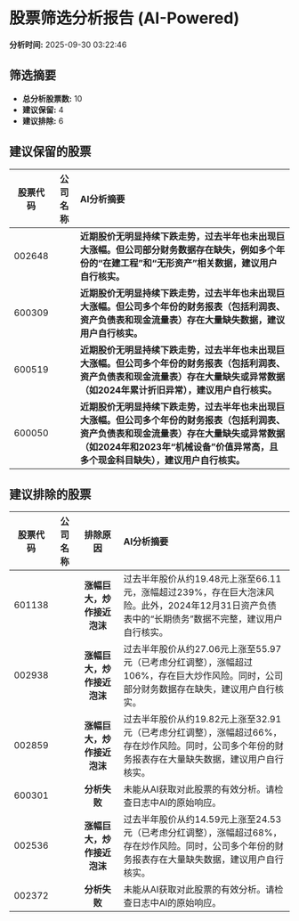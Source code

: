 # 股票筛选分析报告 (AI-Powered)

**分析时间:** 2025-09-30 03:22:46

## 筛选摘要

- **总分析股票数:** 10
- **建议保留:** 4
- **建议排除:** 6

## 建议保留的股票

| 股票代码 | 公司名称 | AI分析摘要 |
|:---:|:---:|:---|
| 002648 |  | **近期股价无明显持续下跌走势，过去半年也未出现巨大涨幅。但公司部分财务数据存在缺失，例如多个年份的“在建工程”和“无形资产”相关数据，建议用户自行核实。** |
| 600309 |  | **近期股价无明显持续下跌走势，过去半年也未出现巨大涨幅。但公司多个年份的财务报表（包括利润表、资产负债表和现金流量表）存在大量缺失数据，建议用户自行核实。** |
| 600519 |  | **近期股价无明显持续下跌走势，过去半年也未出现巨大涨幅。但公司多个年份的财务报表（包括利润表、资产负债表和现金流量表）存在大量缺失或异常数据（如2024年累计折旧异常），建议用户自行核实。** |
| 600050 |  | **近期股价无明显持续下跌走势，过去半年也未出现巨大涨幅。但公司多个年份的财务报表（包括利润表、资产负债表和现金流量表）存在大量缺失或异常数据（如2024年和2023年“机械设备”价值异常高，且多个现金科目缺失），建议用户自行核实。** |

## 建议排除的股票

| 股票代码 | 公司名称 | 排除原因 | AI分析摘要 |
|:---:|:---:|:---:|:---|
| 601138 |  | **涨幅巨大，炒作接近泡沫** | 过去半年股价从约19.48元上涨至66.11元，涨幅超过239%，存在巨大泡沫风险。此外，2024年12月31日资产负债表中的“长期债务”数据不完整，建议用户自行核实。 |
| 002938 |  | **涨幅巨大，炒作接近泡沫** | 过去半年股价从约27.06元上涨至55.97元（已考虑分红调整），涨幅超过106%，存在巨大炒作风险。同时，公司部分财务数据存在缺失，建议用户自行核实。 |
| 002859 |  | **涨幅巨大，炒作接近泡沫** | 过去半年股价从约19.82元上涨至32.91元（已考虑分红调整），涨幅超过66%，存在炒作风险。同时，公司多个年份的财务报表存在大量缺失数据，建议用户自行核实。 |
| 600301 |  | **分析失败** | 未能从AI获取对此股票的有效分析。请检查日志中AI的原始响应。 |
| 002536 |  | **涨幅巨大，炒作接近泡沫** | 过去半年股价从约14.59元上涨至24.53元（已考虑分红调整），涨幅超过68%，存在炒作风险。同时，公司多个年份的财务报表存在大量缺失数据，建议用户自行核实。 |
| 002372 |  | **分析失败** | 未能从AI获取对此股票的有效分析。请检查日志中AI的原始响应。 |

